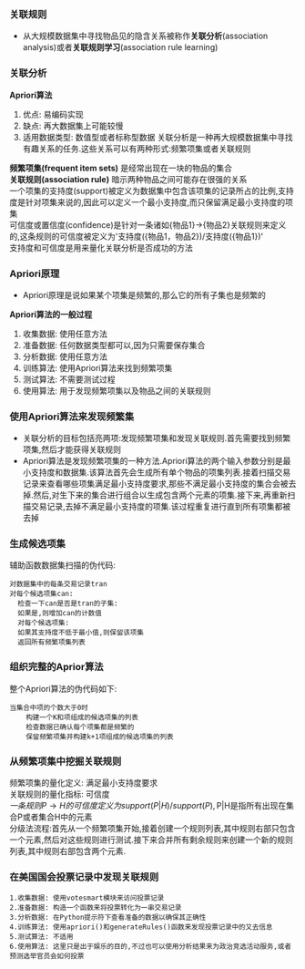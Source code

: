 ### 关联规则
- 从大规模数据集中寻找物品见的隐含关系被称作**关联分析**(association analysis)或者**关联规则学习**(association rule learning)
### 关联分析
**Apriori算法**
1. 优点: 易编码实现
2. 缺点: 再大数据集上可能较慢
3. 适用数据类型: 数值型或者标称型数据
  关联分析是一种再大规模数据集中寻找有趣关系的任务.这些关系可以有两种形式:频繁项集或者关联规则

**频繁项集(frequent item sets)** 是经常出现在一块的物品的集合\
**关联规则(association rule)** 暗示两种物品之间可能存在很强的关系\
一个项集的支持度(support)被定义为数据集中包含该项集的记录所占的比例,支持度是针对项集来说的,因此可以定义一个最小支持度,而只保留满足最小支持度的项集\
可信度或置信度(confidence)是针对一条诸如{物品1}$\rightarrow${物品2}关联规则来定义的,这条规则的可信度被定义为'支持度({物品1，物品2})/支持度({物品1})'\
支持度和可信度是用来量化关联分析是否成功的方法
### Apriori原理
- Apriori原理是说如果某个项集是频繁的,那么它的所有子集也是频繁的

**Apriori算法的一般过程**
1. 收集数据: 使用任意方法
2. 准备数据: 任何数据类型都可以,因为只需要保存集合
3. 分析数据: 使用任意方法
4. 训练算法: 使用Apriori算法来找到频繁项集
5. 测试算法: 不需要测试过程
6. 使用算法: 用于发现频繁项集以及物品之间的关联规则

### 使用Apriori算法来发现频繁集
- 关联分析的目标包括亮两项:发现频繁项集和发现关联规则.首先需要找到频繁项集,然后才能获得关联规则
- Apriori算法是发现频繁项集的一种方法.Apriori算法的两个输入参数分别是最小支持度和数据集.该算法首先会生成所有单个物品的项集列表.接着扫描交易记录来查看哪些项集满足最小支持度要求,那些不满足最小支持度的集合会被去掉.然后,对生下来的集合进行组合以生成包含两个元素的项集.接下来,再重新扫描交易记录,去掉不满足最小支持度的项集.该过程重复进行直到所有项集都被去掉
### 生成候选项集
辅助函数数据集扫描的伪代码:

    对数据集中的每条交易记录tran
    对每个候选项集can:
      检查一下can是否是tran的子集:
      如果是,则增加can的计数值
      对每个候选项集:
      如果其支持度不低于最小值,则保留该项集
      返回所有频繁项集列表
### 组织完整的Aprior算法
整个Apriori算法的伪代码如下:
    
    当集合中项的个数大于0时
        构建一个K和项组成的候选项集的列表
        检查数据已确认每个项集都是频繁的
        保留频繁项集并构建k+1项组成的候选项集的列表

### 从频繁项集中挖掘关联规则
频繁项集的量化定义: 满足最小支持度要求\
关联规则的量化指标: 可信度\
$一条规则P\rightarrow{H}的可信度定义为support(P|H)/support(P),\text{P|H是指所有出现在集合P或者集合H中的元素}$\
分级法流程:首先从一个频繁项集开始,接着创建一个规则列表,其中规则右部只包含一个元素,然后对这些规则进行测试.接下来合并所有剩余规则来创建一个新的规则列表,其中规则右部包含两个元素. 
### 在美国国会投票记录中发现关联规则

    1.收集数据: 使用votesmart模块来访问投票记录
    2.准备数据: 构造一个函数来将投票转化为一串交易记录
    3.分析数据: 在Python提示符下查看准备的数据以确保其正确性
    4.训练算法: 使用apriori()和generateRules()函数来发现投票记录中的又去信息
    5.测试算法: 不适用
    6.使用算法: 这里只是出于娱乐的目的,不过也可以使用分析结果来为政治竞选活动服务,或者预测选举官员会如何投票


